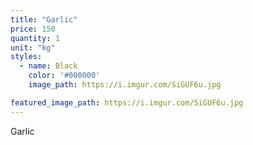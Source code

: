 ```yaml
---
title: "Garlic"
price: 150
quantity: 1
unit: "kg"
styles:
  - name: Black
    color: '#000000'
    image_path: https://i.imgur.com/SiGUF6u.jpg

featured_image_path: https://i.imgur.com/SiGUF6u.jpg
---
```

<p>Garlic</p>